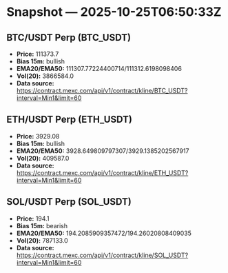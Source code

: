 # Snapshot — 2025-10-25T06:50:33Z

## BTC/USDT Perp (BTC_USDT)
- **Price:** 111373.7
- **Bias 15m:** bullish
- **EMA20/EMA50:** 111307.77224400714/111312.6198098406
- **Vol(20):** 3866584.0
- **Data source:** https://contract.mexc.com/api/v1/contract/kline/BTC_USDT?interval=Min1&limit=60

## ETH/USDT Perp (ETH_USDT)
- **Price:** 3929.08
- **Bias 15m:** bullish
- **EMA20/EMA50:** 3928.649809797307/3929.1385202567917
- **Vol(20):** 409587.0
- **Data source:** https://contract.mexc.com/api/v1/contract/kline/ETH_USDT?interval=Min1&limit=60

## SOL/USDT Perp (SOL_USDT)
- **Price:** 194.1
- **Bias 15m:** bearish
- **EMA20/EMA50:** 194.2085909357472/194.26020808409035
- **Vol(20):** 787133.0
- **Data source:** https://contract.mexc.com/api/v1/contract/kline/SOL_USDT?interval=Min1&limit=60

